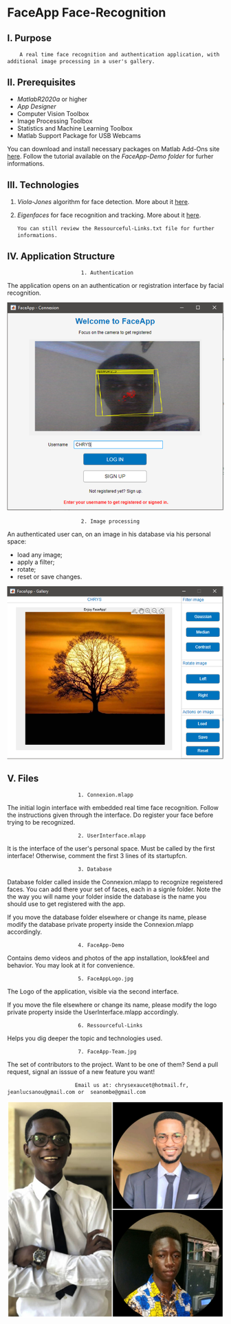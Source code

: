 # FaceApp Face-Recognition

## I. Purpose
        A real time face recognition and authentication application, with additional image processing in a user's gallery.

## II. Prerequisites
  - *MatlabR2020a* or higher
  - *App Designer*
  - Computer Vision Toolbox
  - Image Processing Toolbox
  - Statistics and Machine Learning Toolbox
  - Matlab Support Package for USB Webcams
  
  You can download and install necessary packages on Matlab Add-Ons site [here](https://www.mathworks.com/products/matlab/add-on-explorer.html).
  Follow the tutorial available on the *FaceApp-Demo folder* for furher informations.
 
## III. Technologies

1. _*Viola-Jones*_ algorithm for face detection. More about it [here](https://en.wikipedia.org/wiki/Viola%E2%80%93Jones_object_detection_framework).
2. _*Eigenfaces*_ for face recognition and tracking. More about it [here](https://en.wikipedia.org/wiki/Eigenface).

       You can still review the Ressourceful-Links.txt file for further informations.



## IV. Application Structure

                            1. Authentication
                                           
  The application opens on an authentication or registration interface by facial recognition.

![alt text](https://github.com/chrys-exaucet/Real-Time-Face-Recognition/blob/master/FaceApp-Demo/FaceApp-Connexion.PNG)

                            2. Image processing
                                             
  An authenticated user can, on an image in his database via his personal space:
  - load any image;
  - apply a filter;
  - rotate;
  - reset or save changes.

![alt text](https://github.com/chrys-exaucet/Real-Time-Face-Recognition/blob/master/FaceApp-Demo/FaceApp-Gallery.PNG)


  
## V. Files

                           1. Connexion.mlapp 

  The initial login interface with embedded real time face recognition. 
  Follow the instructions given through the interface.
  Do register your face before trying to be recognized.

                           2. UserInterface.mlapp 

  It is the interface of the user's personal space. 
  Must be called by the first interface! Otherwise, comment the first 3 lines of its startupfcn.

                           3. Database

  Database folder called inside the Connexion.mlapp to recognize regeistered faces. You can add there your set of faces, each in a signle folder.
  Note the the way you will name your folder inside the database is the name you should use to get registered with the app.

  If you move the database folder elsewhere or change its name, please modify the database private property inside the Connexion.mlapp accordingly.

                           4. FaceApp-Demo
  Contains demo videos and photos of the app installation, look&feel and behavior.
  You may look at it for convenience.

                           5. FaceAppLogo.jpg

  The Logo of the  application, visible via the second interface. 

  If you move the file elsewhere or change its name, please modify the logo private property inside the UserInterface.mlapp accordingly.

                           6. Ressourceful-Links

  Helps you dig deeper the topic and technologies used.

                           7. FaceApp-Team.jpg

  The set of contributors to the project. Want to be one of them? Send a pull request, signal an isssue of a new feature you want!
  
                          Email us at: chrysexaucet@hotmail.fr, jeanlucsanou@gmail.com or  seanombe@gmail.com
  
  ![alt text](https://github.com/chrys-exaucet/Real-Time-Face-Recognition/blob/master/FaceApp-Team.jpg)
